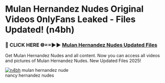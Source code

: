 # Mulan Hernandez Nudes Original Videos 0nlyFans Leaked - Files Updated! (n4bh)

<h3>🔴 CLICK HERE 🌐==►► <a href="https://tinyurl.com/52m3yx9h" rel="nofollow">Mulan Hernandez Nudes Updated Files</a></h3>

Get Mulan Hernandez Nudes and all content. Now you can access all videos and pictures of Mulan Hernandez Nudes. New Updated Files 2025!

[![n4bh](https://i.imgur.com/TnHtlc8.gif)](https://tinyurl.com/52m3yx9h)
mulan hernandez nude<br>
nancy hernandez nudes